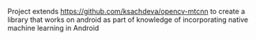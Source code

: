 Project extends https://github.com/ksachdeva/opencv-mtcnn to create a library that works on android as part of knowledge of incorporating native machine learning in Android